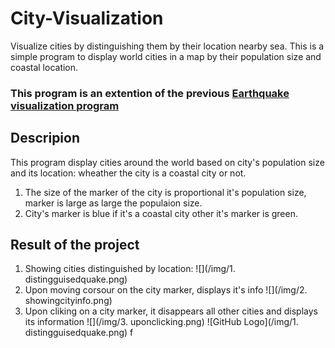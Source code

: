 # City-Visualization
Visualize cities by distinguishing them by their location nearby sea.
This is a simple program to display world cities in a map by their population size and coastal location.

### This program is an extention of the previous [Earthquake visualization program](https://github.com/mmncoder/Earthquake-Data-Visualization)


## Descripion
This program display cities around the world based on city's population size and its location: wheather the city is  a coastal city or not.
1. The size of the marker of the city is proportional it's population size, marker is large as large the populaion size.
1. City's marker is blue if it's a coastal city other it's marker is green.

## Result of the project
1. Showing cities distinguished by location: ![](/img/1. distingguisedquake.png) 
1. Upon moving corsour on the city marker, displays it's info ![](/img/2. showingcityinfo.png)
1. Upon cliking on a city marker, it disappears all other cities and displays its information ![](/img/3. uponclicking.png)
![GitHub Logo](/img/1. distingguisedquake.png)
f
